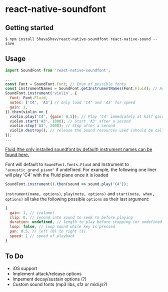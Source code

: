 # react-native-soundfont

## Getting started

`$ npm install ShavaShav/react-native-soundfont react-native-sound --save`

## Usage

```javascript
import SoundFont from 'react-native-soundfont';

...
const Font = SoundFont.Font; // Enum of possible fonts
const instrumentNames = SoundFont.getInstrumentNames(Font.Fluid); // Array of instrument names for FluidR3_GM font
SoundFont.instrument('violin', {
  font: Font.Fluid,
  notes: ['C4', 'A3'] // only load 'C4' and 'A3' for speed
  gain: 1,
}).then(violin => {
  violin.play('C4', {gain: 0.5}); // Play 'C4' immediately at half gain
  violen.start('A3', 1000); // Start 'A3' after a second
  violin.stop('A3', 2000); // Stop after a second
  violin.destroy(); // release the Sound resources used (should be called, eventually)
});
...
```

[Fluid (the only installed soundfont by default) instrument names can be found here.](https://gleitz.github.io/midi-js-soundfonts/FluidR3_GM/names.json)

Font will default to `SoundFont.fonts.Fluid` and Instrument to `"acoustic_grand_piano"` if undefined.
For example, the following one liner will play 'C4' with the Fluid piano once it is loaded

```javascript
SoundFont.instrument().then(sound => sound.play('C4'));
```

`instrument(name, options)`, `play(note, options)` and `start(note, when, options)` all take the following possible `options` as their last argument:
```javascript
{
  gain: 1, // (volume)
  clip: 0, // second into sound to seek to before playing
  duration: undefined, // length to play before stopping (or undefined for full length)
  loop: false, // loop sound while key is pressed
  pan: 0.5, // left (0) to right (1)
  speed: 1 // speed of playback
}
```

## To Do
- iOS support
- Implement attack/release options
- Impement decay/sustain options (?)
- Custom sound fonts (mp3 libs, sfz or midi.js?)
